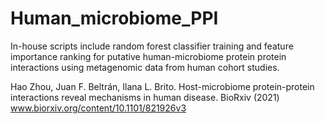 # Human_microbiome_PPI

In-house scripts include random forest classifier training and feature importance ranking for putative human-microbiome protein protein interactions using metagenomic data from human cohort studies.

Hao Zhou, Juan F. Beltrán, Ilana L. Brito. Host-microbiome protein-protein interactions reveal mechanisms in human disease. BioRxiv (2021) www.biorxiv.org/content/10.1101/821926v3
